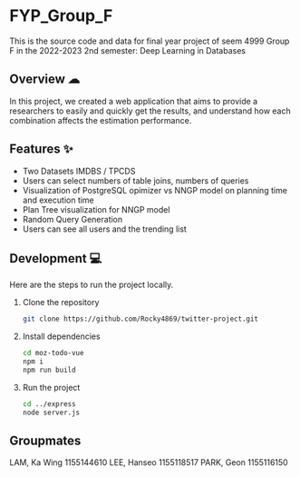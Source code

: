 # FYP_Group_F

This is the source code and data for final year project of seem 4999 Group F in the 2022-2023 2nd semester: Deep Learning in Databases


## Overview ☁
In this project, we created a web application that aims to provide a researchers to easily and quickly get the results, and understand how each combination affects the estimation performance.


## Features ✨
- Two Datasets IMDBS / TPCDS
- Users can select numbers of table joins, numbers of queries
- Visualization of PostgreSQL opimizer vs NNGP model on planning time and execution time
- Plan Tree visualization for NNGP model 
- Random Query Generation
- Users can see all users and the trending list


## Development 💻

Here are the steps to run the project locally.

1. Clone the repository

   ```bash
   git clone https://github.com/Rocky4869/twitter-project.git
   ```

2. Install dependencies

   ```bash
   cd moz-todo-vue
   npm i
   npm run build
   ```

3. Run the project

   ```bash
   cd ../express
   node server.js
   ```

## Groupmates

LAM, Ka Wing 1155144610
LEE, Hanseo 1155118517
PARK, Geon 1155116150
